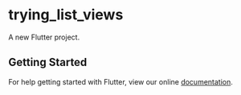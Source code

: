 # trying_list_views

A new Flutter project.

## Getting Started

For help getting started with Flutter, view our online
[documentation](https://flutter.io/).
